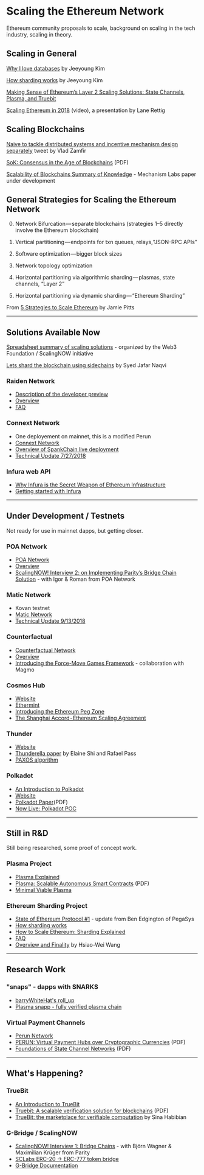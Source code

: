 
# Scaling the Ethereum Network

Ethereum community proposals to scale, background on scaling in the tech industry, scaling in theory.

## Scaling in General

[Why I love databases](https://medium.com/@jeeyoungk/why-i-love-databases-1d4cc433685f) by Jeeyoung Kim

[How sharding works](https://medium.com/@jeeyoungk/how-sharding-works-b4dec46b3f6) by Jeeyoung Kim

[Making Sense of Ethereum’s Layer 2 Scaling Solutions: State Channels, Plasma, and Truebit](https://medium.com/l4-media/making-sense-of-ethereums-layer-2-scaling-solutions-state-channels-plasma-and-truebit-22cb40dcc2f4)

[Scaling Ethereum in 2018](https://www.youtube.com/watch?v=rnkqMSLuPHA) (video), a presentation by Lane Rettig

## Scaling Blockchains

[Naive to tackle distributed systems and incentive mechanism design separately](https://twitter.com/VladZamfir/status/1014882947781087233) tweet by Vlad Zamfir

[SoK: Consensus in the Age of Blockchains](https://arxiv.org/pdf/1711.03936.pdf) (PDF)

[Scalability of Blockchains Summary of Knowledge](https://github.com/Mechanism-Labs/Summary-of-Knowledge-SoK-Scalability-of-Blockchains/tree/blockchain-stack) - Mechanism Labs paper under development

## General Strategies for Scaling the Ethereum Network

0. Network Bifurcation — separate blockchains (strategies 1–5 directly involve the Ethereum blockchain)

1. Vertical partitioning — endpoints for txn queues, relays,“JSON-RPC APIs”
2. Software optimization — bigger block sizes
3. Network topology optimization
4. Horizontal partitioning via algorithmic sharding — plasmas, state channels, “Layer 2”
5. Horizontal partitioning via dynamic sharding — “Ethereum Sharding”

From [5 Strategies to Scale Ethereum](https://medium.com/@jpitts/5-strategies-to-scale-ethereum-a936ed79b31) by Jamie Pitts

---

## Solutions Available Now

[Spreadsheet summary of scaling solutions](https://docs.google.com/spreadsheets/d/1BQ0bK_LhSQvxtvXryVoIcmxeKMuVJCq6oD0aS5_hpC8/edit#gid=0) - organized by the Web3 Foundation / ScalingNOW initiative

[Lets shard the blockchain using sidechains](https://medium.com/karachain/lets-shard-the-blockchain-using-sidechains-ea42d98b7b28) by Syed Jafar Naqvi

### Raiden Network
- [Description of the developer preview](https://raiden-network.readthedocs.io/en/stable/what_is_the_dev_preview.html)
- [Overview](https://raiden.network/101.html)
- [FAQ](https://raiden.network/faq.html)

### Connext Network
- One deployement on mainnet, this is a modified Perun
- [Connext Network](https://connext.network/)
- [Overview of SpankChain live deployment](https://medium.com/connext/our-first-hub-is-live-on-mainnet-b5660486635e)
- [Technical Update 7/27/2018](https://medium.com/connext/connext-v0-4-developer-update-667850e9cdd3)

### Infura web API
- [Why Infura is the Secret Weapon of Ethereum Infrastructure](https://media.consensys.net/why-infura-is-the-secret-weapon-of-ethereum-infrastructure-af6fc7c77052)
- [Getting started with Infura](https://blog.infura.io/getting-started-with-infura-28e41844cc89)

---

## Under Development / Testnets

Not ready for use in mainnet dapps, but getting closer.

### POA Network
- [POA Network](https://poa.network/)
- [Overview](https://github.com/poanetwork/wiki/wiki/What-is-POA)
- [ScalingNOW! Interview 2: on Implementing Parity’s Bridge Chain Solution](https://medium.com/giveth/ethereum-dapp-scaling-poa-network-acee8a51e772) - with Igor & Roman from POA Network

### Matic Network
- Kovan testnet
- [Matic Network](https://matic.network/)
- [Technical Update 9/13/2018](https://medium.com/matic-network/matic-network-technical-update-1-beca0eaa25b4)

### Counterfactual
- [Counterfactual Network](https://counterfactual.com/)
- [Overview](https://medium.com/statechannels/counterfactual-generalized-state-channels-on-ethereum-d38a36d25fc6)
- [Introducing the Force-Move Games Framework](https://medium.com/statechannels/introducing-the-force-move-games-framework-for-state-channels-b32dd953c13f) - collaboration with Magmo

### Cosmos Hub
- [Website](https://cosmos.network/intro/hub)
- [Ethermint](https://ethermint.zone/)
- [Introducing the Ethereum Peg Zone](https://blog.cosmos.network/the-internet-of-blockchains-how-cosmos-does-interoperability-starting-with-the-ethereum-peg-zone-8744d4d2bc3f)
- [The Shanghai Accord - Ethereum Scaling Agreement](https://blog.cosmos.network/the-shanghai-accord-ethereum-scaling-agreement-via-cosmos-at-wanxiang-global-blockchain-summit-354efa27b158)

### Thunder
- [Website](https://www.thundertoken.com/)
- [Thunderella paper](https://eprint.iacr.org/2017/913.pdf) by Elaine Shi and Rafael Pass
- [PAXOS algorithm](https://en.wikipedia.org/wiki/Paxos_(computer_science))

### Polkadot
- [An Introduction to Polkadot](https://blog.stephantual.com/web-three-revisited-part-two-introduction-to-polkadot-what-it-is-what-it-aint-657782051d34)
- [Website](https://polkadot.network/)
- [Polkadot Paper](https://github.com/polkadot-io/polkadotpaper/raw/master/PolkaDotPaper.pdf)(PDF)
- [Now Live: Polkadot POC](https://medium.com/@polkadotnetwork/now-live-polkadot-proof-of-concept-1-3e718512a8d)

---

## Still in R&D

Still being researched, some proof of concept work.

### Plasma Project
- [Plasma Explained](https://medium.com/@argongroup/ethereum-plasma-explained-608720d3c60e)
- [Plasma: Scalable Autonomous Smart Contracts](https://plasma.io/plasma.pdf) (PDF)
- [Minimal Viable Plasma](https://ethresear.ch/t/minimal-viable-plasma/426)

### Ethereum Sharding Project
- [State of Ethereum Protocol #1](https://media.consensys.net/state-of-ethereum-protocol-1-d3211dd0f6) - update from Ben Edgington of PegaSys
- [How sharding works](https://medium.com/@jeeyoungk/how-sharding-works-b4dec46b3f6)
- [How to Scale Ethereum: Sharding Explained](https://medium.com/prysmatic-labs/how-to-scale-ethereum-sharding-explained-ba2e283b7fce)
- [FAQ](https://github.com/ethereum/wiki/wiki/Sharding-FAQ)
- [Overview and Finality](https://medium.com/@icebearhww/ethereum-sharding-and-finality-65248951f649) by Hsiao-Wei Wang

---

## Research Work

### "snaps" - dapps with SNARKS
- [barryWhiteHat's roll_up](https://github.com/barryWhiteHat/roll_up)
- [Plasma snapp - fully verified plasma chain](https://ethresear.ch/t/plasma-snapp-fully-verified-plasma-chain/3391)

### Virtual Payment Channels
- [Perun Network](https://www.perun.network/)
- [PERUN: Virtual Payment Hubs
over Cryptographic Currencies](https://eprint.iacr.org/2017/635.pdf) (PDF)
- [Foundations of State Channel Networks](https://eprint.iacr.org/2018/320.pdf) (PDF)

---

## What's Happening?

### TrueBit
- [An Introduction to TrueBit](https://medium.com/@simondlr/an-intro-to-truebit-a-scalable-decentralized-computational-court-1475531400c3)
- [Truebit: A scalable verification solution for blockchains](https://people.cs.uchicago.edu/~teutsch/papers/truebit.pdf) (PDF)
- [TrueBit: the marketplace for verifiable computation](https://medium.com/truebit/truebit-the-marketplace-for-verifiable-computation-f51d1726798f) by Sina Habibian

### G-Bridge / ScalingNOW
- [ScalingNOW! Interview 1: Bridge Chains](https://medium.com/giveth/scalingnow-bridge-chains-parity-8c359aca2b01) - with Björn Wagner & Maximilian Krüger from Parity
- [SCLabs ERC-20 -> ERC-777 token bridge](https://github.com/swarmcity/SCLabs-erc20-bridge)
- [G-Bridge Documentation](https://hackmd.io/s/rJDPfbZUG)






